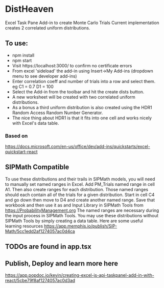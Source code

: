 # DistHeaven

Excel Task Pane Add-in to create Monte Carlo Trials
Current implementation creates 2 correlated uniform distributions.

## To use:
- npm install
- npm start
- Visit https://localhost:3000/ to confirm no certificate errors
- From excel 'sideload' the add-in using Insert->My Add-ins (dropdown menu to see developer add-ins)
- Enter correlation coeff and number of trials into a row and select them. eg
C1 = 0.7
D1 = 100
- Select the Add-in from the toolbar and hit the create dists button.
- A new worksheet will be created with two correlated uniform distributions.
- As a bonus a third uniform distribution is also created using the HDR1 Random Access Random Number Generator.
- The nice thing about HDR1 is that it fits into one cell and works nicely with Excel's data table.


### Based on
https://docs.microsoft.com/en-us/office/dev/add-ins/quickstarts/excel-quickstart-react

## SIPMath Compatible
To use these distributions and their trails in SIPMath models, you will need to manually set named ranges in Excel. Add PM_Trials named range in cell A1. Then also create ranges for each distribution. Those named ranges should each contain all of the trials for a given distribution. Start in cell C4 and go down then move to D4 and create another named range. Save that workbook and then use it as and Input Library in SIPMath Tools from https://ProbabilityManagement.org The named ranges are necessary during the input process in SIPMath Tools. You may use these distributions without SIPMath Tools by simply creating a data table. Here are some useful learning resources https://app.memphis.io/publish/SIP-Math/5cc1edd2af1274057ac0d4ca

## TODOs are found in app.tsx

## Publish, Deploy and learn more here
https://app.popdoc.io/kevin/creating-excel-js-api-taskpanel-add-in-with-react/5cbe79f8af1274057ac0d3ad
